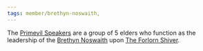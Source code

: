 ```yaml
---
tags: member/brethyn-noswaith,
---
```


The [Primevil Speakers](Primevil%20Speakers.md) are a group of 5 elders who function as the leadership of the [Brethyn Noswaith](Brethyn%20Noswaith.md) upon [The Forlorn Shiver](../Locations/Cloud%20Sea/Shards/The%20Forlorn%20Shiver/The%20Forlorn%20Shiver.md).

